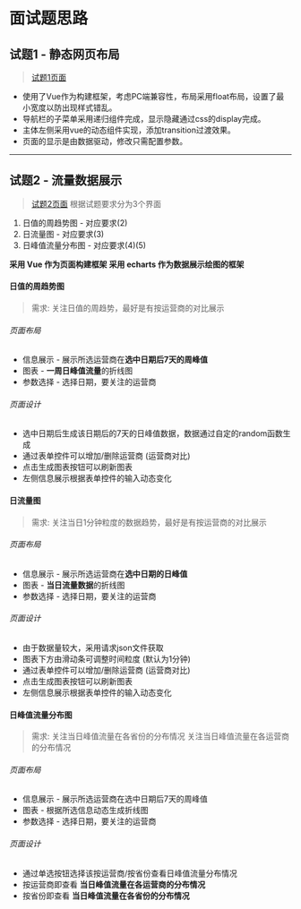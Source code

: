 # 面试题思路

## 试题1 - 静态网页布局
> [试题1页面](http://test.bruski.top/test1)
+ 使用了Vue作为构建框架，考虑PC端兼容性，布局采用float布局，设置了最小宽度以防出现样式错乱。
+ 导航栏的子菜单采用递归组件完成，显示隐藏通过css的display完成。
+ 主体左侧采用vue的动态组件实现，添加transition过渡效果。
+ 页面的显示是由数据驱动，修改只需配置参数。
  
---

## 试题2 - 流量数据展示
> [试题2页面](http://test.bruski.top/test2)
根据试题要求分为3个界面
1. 日值的周趋势图 - 对应要求(2)
2. 日流量图 - 对应要求(3)
3. 日峰值流量分布图 - 对应要求(4)(5)

**采用 Vue 作为页面构建框架**
**采用 echarts 作为数据展示绘图的框架**

#### 日值的周趋势图 
> 需求: 关注日值的周趋势，最好是有按运营商的对比展示

###### 页面布局
+ 信息展示 - 展示所选运营商在**选中日期后7天的周峰值**
+ 图表 - **一周日峰值流量**的折线图
+ 参数选择 - 选择日期，要关注的运营商


###### 页面设计
+ 选中日期后生成该日期后的7天的日峰值数据，数据通过自定的random函数生成 
+ 通过表单控件可以增加/删除运营商 (运营商对比)
+ 点击生成图表按钮可以刷新图表
+ 左侧信息展示根据表单控件的输入动态变化


#### 日流量图 
> 需求: 关注当日1分钟粒度的数据趋势，最好是有按运营商的对比展示

###### 页面布局
+ 信息展示 - 展示所选运营商在**选中日期的日峰值**
+ 图表 - **当日流量数据**的折线图
+ 参数选择 - 选择日期，要关注的运营商

###### 页面设计
+ 由于数据量较大，采用请求json文件获取
+ 图表下方由滑动条可调整时间粒度 (默认为1分钟)
+ 通过表单控件可以增加/删除运营商 (运营商对比)
+ 点击生成图表按钮可以刷新图表
+ 左侧信息展示根据表单控件的输入动态变化

#### 日峰值流量分布图 
> 需求: 
> 关注当日峰值流量在各省份的分布情况
> 关注当日峰值流量在各运营商的分布情况

###### 页面布局
+ 信息展示 - 展示所选运营商在选中日期后7天的周峰值
+ 图表 - 根据所选信息动态生成折线图
+ 参数选择 - 选择日期，要关注的运营商
  
###### 页面设计
+ 通过单选按钮选择该按运营商/按省份查看日峰值流量分布情况
+ 按运营商即查看 **当日峰值流量在各运营商的分布情况**
+ 按省份即查看 **当日峰值流量在各省份的分布情况**

